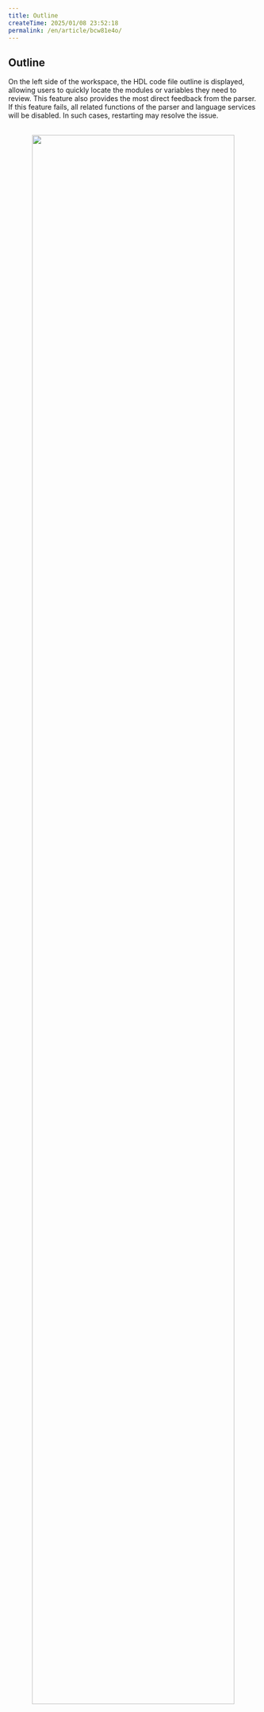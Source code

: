 ```yaml
---
title: Outline
createTime: 2025/01/08 23:52:18
permalink: /en/article/bcw81e4o/
---
```


## Outline

On the left side of the workspace, the HDL code file outline is displayed, allowing users to quickly locate the modules or variables they need to review. This feature also provides the most direct feedback from the parser. If this feature fails, all related functions of the parser and language services will be disabled. In such cases, restarting may resolve the issue.

<!-- TODO: outline -->
<br>
<div align=center>
<img src="outline.png" style="width: 90%;"/>
</div>
<br>